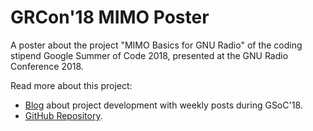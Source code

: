 # GRCon'18 MIMO Poster
A poster about the project "MIMO Basics for GNU Radio" of the coding stipend Google Summer of Code 2018, presented at the GNU Radio Conference 2018.

Read more about this project:
* [Blog](https://mimognuradio.wordpress.com/author/moritzlucaschmid/) about project development with weekly posts during GSoC'18.
* [GitHub Repository](https://github.com/kit-cel/gnuradio).

